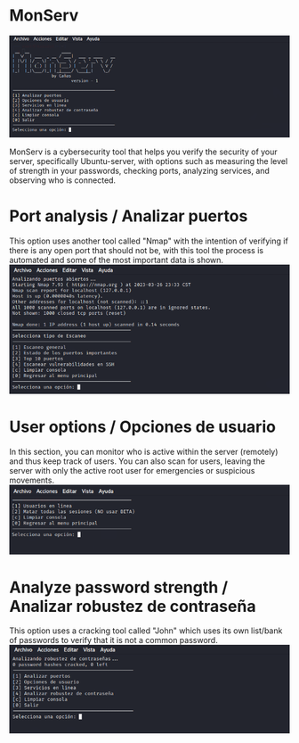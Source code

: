 # MonServ
![Texto alternativo de la imagen](IMG/menu.PNG)

MonServ is a cybersecurity tool that helps you verify the security of your server, specifically Ubuntu-server, with options such as measuring the level of strength in your passwords, checking ports, analyzing services, and observing who is connected.

# Port analysis / Analizar puertos
This option uses another tool called "Nmap" with the intention of verifying if there is any open port that should not be, with this tool the process is automated and some of the most important data is shown.
![Texto alternativo de la imagen](IMG/nmap.PNG)

# User options / Opciones de usuario
In this section, you can monitor who is active within the server (remotely) and thus keep track of users. You can also scan for users, leaving the server with only the active root user for emergencies or suspicious movements.
![Texto alternativo de la imagen](IMG/users.PNG)

# Analyze password strength / Analizar robustez de contraseña
This option uses a cracking tool called "John" which uses its own list/bank of passwords to verify that it is not a common password.
![Texto alternativo de la imagen](IMG/contraseña.PNG)
